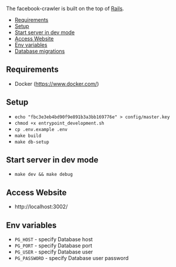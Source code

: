 The facebook-crawler is built on the top of [Rails](https://rubyonrails.org/).

- [Requirements](#requirements)
- [Setup](#setup)
- [Start server in dev mode](#start-server-in-dev-mode)
- [Access Website](#access-website)
- [Env variables](#env-variables)
- [Database migrations](./doc/database-migrations.md)

## Requirements

- Docker (https://www.docker.com/)

## Setup
- `echo "fbc3e3eb4bd90f9e891b3a3bb169776e" > config/master.key`
- `chmod +x entrypoint_development.sh`
- `cp .env.example .env`
- `make build`
- `make db-setup`

## Start server in dev mode
- `make dev && make debug`

## Access Website
- http://localhost:3002/

## Env variables
- `PG_HOST` - specify Database host
- `PG_PORT` - specify Database port
- `PG_USER` - specify Database user
- `PG_PASSWORD` - specify Database user password
